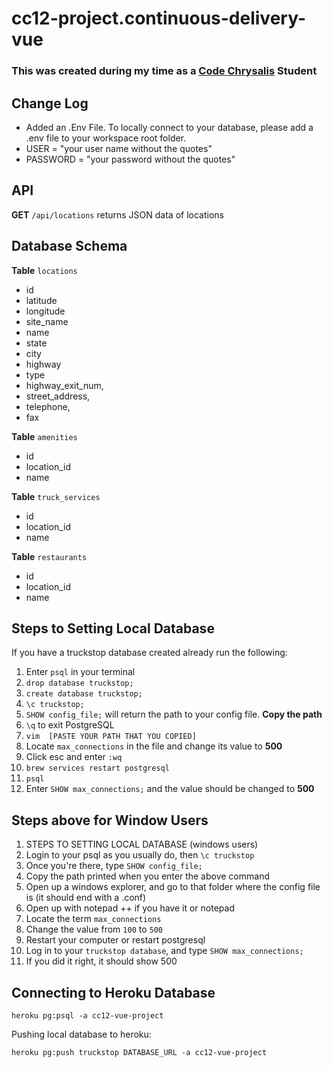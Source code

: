 # cc12-project.continuous-delivery-vue
### This was created during my time as a [Code Chrysalis](https://codechrysalis.io) Student


## Change Log
- Added an .Env File. To locally connect to your database, please add a .env file to your workspace root folder.
- USER = "your user name without the quotes"
- PASSWORD = "your password without the quotes"


## API
**GET** `/api/locations` returns JSON data of locations
 
 
## Database Schema
**Table** `locations`
- id
- latitude
- longitude
- site_name
- name
- state
- city
- highway
- type
- highway_exit_num,
- street_address,
- telephone,
- fax

**Table** `amenities`
- id
- location_id
- name

**Table** `truck_services`
- id
- location_id
- name

**Table** `restaurants`
- id
- location_id
- name


## Steps to Setting Local Database
If you have a truckstop database created already run the following:
1. Enter `psql` in your terminal
2. `drop database truckstop;`
3. `create database truckstop;`
4. `\c truckstop;`
5. `SHOW config_file;` will return the path to your config file. **Copy the path**
6. `\q` to exit PostgreSQL
7. `vim  [PASTE YOUR PATH THAT YOU COPIED]`
8. Locate `max_connections` in the file and change its value to **500**
9. Click esc and enter `:wq`
10. `brew services restart postgresql`
11. `psql`
12. Enter `SHOW max_connections;` and the value should be changed to **500**

## Steps above for Window Users
1. STEPS TO SETTING LOCAL DATABASE (windows users)
2. Login to your psql as you usually do, then `\c truckstop`
3. Once you're there, type `SHOW config_file;`
4. Copy the path printed when you enter the above command
5. Open up a windows explorer, and go to that folder where the config file is (it should end with a .conf)
6. Open up with notepad ++ if you have it or notepad
7. Locate the term `max_connections`
8. Change the value from `100` to `500`
9. Restart your computer or restart postgresql
10. Log in to your `truckstop database`, and type `SHOW max_connections;`
11. If you did it right, it should show 500 


## Connecting to Heroku Database
```
heroku pg:psql -a cc12-vue-project
```

Pushing local database to heroku:
```
heroku pg:push truckstop DATABASE_URL -a cc12-vue-project
```
